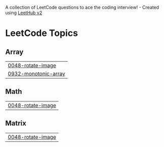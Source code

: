 A collection of LeetCode questions to ace the coding interview! - Created using [LeetHub v2](https://github.com/arunbhardwaj/LeetHub-2.0)
<!---LeetCode Topics Start-->
# LeetCode Topics
## Array
|  |
| ------- |
| [0048-rotate-image](https://github.com/janvichoudhary08/prefixSum-Pattern/tree/master/0048-rotate-image) |
| [0932-monotonic-array](https://github.com/janvichoudhary08/prefixSum-Pattern/tree/master/0932-monotonic-array) |
## Math
|  |
| ------- |
| [0048-rotate-image](https://github.com/janvichoudhary08/prefixSum-Pattern/tree/master/0048-rotate-image) |
## Matrix
|  |
| ------- |
| [0048-rotate-image](https://github.com/janvichoudhary08/prefixSum-Pattern/tree/master/0048-rotate-image) |
<!---LeetCode Topics End-->